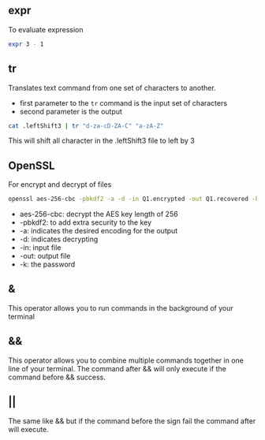 
## expr
To evaluate expression
``` bash
expr 3 - 1
```

## tr
Translates text command from one set of characters to another.
- first parameter to the `tr` command is the input set of characters
- second parameter is the output
``` bash
cat .leftShift3 | tr "d-za-cD-ZA-C" "a-zA-Z"
```
This will shift all character in the .leftShift3 file to left by 3


## OpenSSL
For encrypt and decrypt of files
``` bash
openssl aes-256-cbc -pbkdf2 -a -d -in Q1.encrypted -out Q1.recovered -k ettubrute
```
- aes-256-cbc: decrypt the AES key length of 256
- -pbkdf2: to add extra security to the key
- -a: indicates the desired encoding for the output
- -d: indicates decrypting
- -in: input file
- -out: output file
- -k: the password

## &
This operator allows you to run commands in the background of your terminal

## &&
This operator allows you to combine multiple commands together in one line of your terminal.
The command after && will only execute if the command before && success.

## ||
The same like && but if the command before the sign fail the command after will execute.
